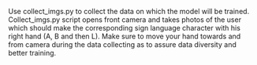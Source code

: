 Use collect_imgs.py to collect the data on which the model will be trained. Collect_imgs.py script opens front camera and takes photos of the user which should
make the corresponding sign language character with his right hand (A, B and then L). 
Make sure to move your hand towards and from camera during the data collecting as to assure data diversity and better training. 
